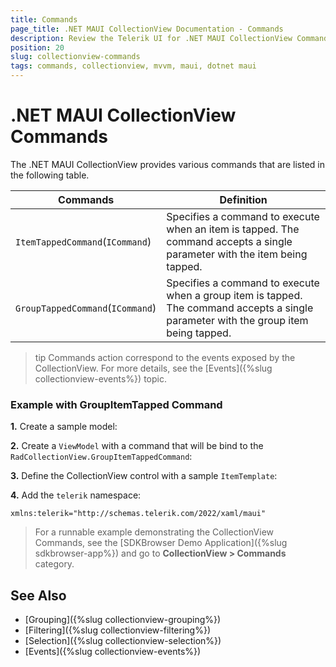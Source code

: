 ```yaml
---
title: Commands
page_title: .NET MAUI CollectionView Documentation - Commands
description: Review the Telerik UI for .NET MAUI CollectionView Commands for operations like item tap and item holding.
position: 20
slug: collectionview-commands
tags: commands, collectionview, mvvm, maui, dotnet maui
---
```


# .NET MAUI CollectionView Commands

The .NET MAUI CollectionView provides various commands that are listed in the following table.

| Commands | Definition |
| -------- | ---------- |
| `ItemTappedCommand`(`ICommand`) | Specifies a command to execute when an item is tapped. The command accepts a single parameter with the item being tapped. |
| `GroupTappedCommand`(`ICommand`) | Specifies a command to execute when a group item is tapped. The command accepts a single parameter with the group item being tapped. |

>tip Commands action correspond to the events exposed by the CollectionView. For more details, see the [Events]({%slug collectionview-events%}) topic.


### Example with GroupItemTapped Command

**1.** Create a sample model:

<snippet id='collectionview-grouptapcommand-model' />

**2.** Create a `ViewModel` with a command that will be bind to the `RadCollectionView.GroupItemTappedCommand`:

<snippet id='collectionview-grouptapcommand-viewmodel' />

**3.** Define the CollectionView control with a sample `ItemTemplate`:

<snippet id='commectionview-grouptapcommand' />

**4.** Add the `telerik` namespace:

```XAML
xmlns:telerik="http://schemas.telerik.com/2022/xaml/maui"
```	

> For a runnable example demonstrating the CollectionView Commands, see the [SDKBrowser Demo Application]({%slug sdkbrowser-app%}) and go to **CollectionView > Commands** category.

## See Also

- [Grouping]({%slug collectionview-grouping%})
- [Filtering]({%slug collectionview-filtering%})
- [Selection]({%slug collectionview-selection%})
- [Events]({%slug collectionview-events%})